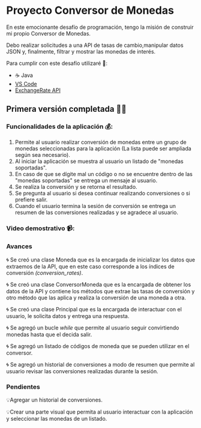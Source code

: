 # Proyecto Conversor de Monedas

En este emocionante desafío de programación, tengo la misión de construir mi propio Conversor de Monedas. 

Debo realizar solicitudes a una API de tasas de cambio,manipular datos JSON y, finalmente, filtrar y mostrar las monedas de interés. 

Para cumplir con este desafío utilizaré 🧰:

- ☕ Java
- <a href="https://code.visualstudio.com/">VS Code</a>
- <a href="https://www.exchangerate-api.com/">ExchangeRate API</a>


## Primera versión completada 🏴‍☠️

### Funcionalidades de la aplicación 💰:

  1. Permite al usuario realizar conversión de monedas entre un grupo de monedas seleccionadas para la aplicación (La lista puede ser ampliada según sea necesario).
  2. Al iniciar la aplicación se muestra al usuario un listado de "monedas soportadas".
  3. En caso de que se dígite mal un código o no se encuentre dentro de las "monedas soportadas" se entrega un mensaje al usuario.
  4. Se realiza la conversión y se retorna el resultado.
  5. Se pregunta al usuario si desea continuar realizando conversiones o si prefiere salir.
  6. Cuando el usuario termina la sesión de conversión se entrega un resumen de las conversiones realizadas y se agradece al usuario.

### Video demostrativo 📹:



### Avances

🌀 Se creó una clase Moneda que es la encargada de inicializar los datos que extraemos de la API, que en este caso corresponde a los índices de conversión *(conversion_rates)*.

🌀 Se creó una clase ConversorMoneda que es la encargada de obtener los datos de la API y contiene los métodos que extrae las tasas de conversión y otro método que las aplica y realiza la conversión de una moneda a otra.

🌀 Se creó una clase Principal que es la encargada de interactuar con el usuario, le solicita datos y entrega una respuesta.

🌀 Se agregó un bucle *while* que permite al usuario seguir convirtiendo monedas hasta que el decida salir.

🌀 Se agregó un listado de códigos de moneda que se pueden utilizar en el conversor.

🌀 Se agregó un historial de conversiones a modo de resumen que permite al usuario revisar las conversiones realizadas durante la sesión.

### Pendientes

💡Agregar un historial de conversiones.

💡Crear una parte visual que permita al usuario interactuar con la aplicación y seleccionar las monedas de un listado.

